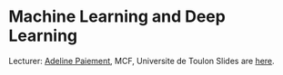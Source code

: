 # Machine Learning and Deep Learning

Lecturer: [Adeline Paiement](https://www.compute.dtu.dk/english/research/cogsys/research/phd-projects/phd-franciszek-olaf-zdyb), MCF, Universite de Toulon
Slides are [here](https://github.com/kabartay/MLSS-DTU-SCS-2018/blob/master/1b-Introduction_to_Auto-Sklearn/auto-sklearn.pdf).
